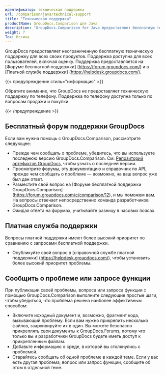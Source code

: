 ```yaml
---
идентификатор: техническая поддержка
url: /comparison/java/technical-support
title: "Техническая поддержка"
productName: GroupDocs.Comparison для Java
description: "GroupDocs.Comparison for Java предоставляет бесплатную техническую поддержку для всех пользователей. Сообщите о своем вопросе, проблеме или запросе функции на бесплатном форуме поддержки GroupDocs."
weight: 7
Ток: Истина
---
```


GroupDocs предоставляет неограниченную бесплатную техническую поддержку для всех своих продуктов. Поддержка доступна для всех пользователей, включая оценку. Поддержка предоставляется на [Форуме бесплатной поддержки] (https://forum.groupdocs.com/) и в [Платной службе поддержки] (https://helpdesk.groupdocs.com/).

{{< предупреждение стиль="информация" >}}

Обратите внимание, что GroupDocs не предоставляет техническую поддержку по телефону. Поддержка по телефону доступна только по вопросам продажи и покупки.

{{< /предупреждение >}}

## Бесплатный форум поддержки GroupDocs

Если вам нужна помощь с GroupDocs.Comparison, рассмотрите следующее:

* Прежде чем сообщать о проблеме, убедитесь, что вы используете последнюю версию GroupDocs.Comparison. См. [Репозиторий артефактов GroupDocs](https://repository.groupdocs.com/webapp/#/artifacts/browse/tree/General/repo/com/groupdocs/groupdocs-comparison), чтобы узнать о последней версии.
* Просмотрите форумы, эту документацию и справочник по API, прежде чем сообщать о проблеме — возможно, на ваш вопрос уже был дан ответ.
* Разместите свой вопрос на [Форуме бесплатной поддержки GroupDocs.Comparison] (https://forum.groupdocs.com/c/comparison/12), и мы поможем вам. На вопросы отвечает непосредственно команда разработчиков GroupDocs.Comparison.
* Ожидая ответа на форумах, учитывайте разницу в часовых поясах.

## Платная служба поддержки

Вопросы платной поддержки имеют более высокий приоритет по сравнению с запросами бесплатной поддержки.

* Опубликуйте свой вопрос в [справочной службе платной поддержки] (https://helpdesk.groupdocs.com/), чтобы установить более высокий приоритет проблемы.

## Сообщить о проблеме или запросе функции

При публикации своей проблемы, вопроса или запроса функции с помощью GroupDocs.Comparison выполните следующие простые шаги, чтобы убедиться, что проблема решена наиболее эффективным способом:

* Включите исходный документ и, возможно, фрагмент кода, вызывающий проблему. Если вам нужно прикрепить несколько файлов, заархивируйте их в один. Вы можете безопасно прикреплять свои документы к GroupDocs.Forums, потому что только вы и разработчики GroupDocs будете иметь доступ к прикрепленным файлам.
* Добавьте информацию о среде, в которой вы столкнулись с проблемой.
* Старайтесь сообщать об одной проблеме в каждой теме. Если у вас есть другая проблема, вопрос или запрос функции, сообщите об этом в отдельной теме.

